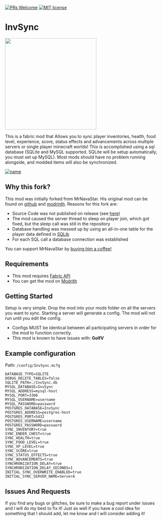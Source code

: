 [![PRs Welcome](https://img.shields.io/badge/PRs-welcome-brightgreen.svg?style=flat-square)](http://makeapullrequest.com)
[![MIT license](https://img.shields.io/badge/License-MIT-blue.svg)](https://lbesson.mit-license.org/)


# InvSync

<img src="https://raw.githubusercontent.com/michiruf/MCInvSync/master/src/main/resources/assets/invsync/icon.png" width="300" height="300">

This is a fabric mod that Allows you to sync player inventories, health, food level, experience, score, status effects
and advancements across multiple servers or single player minecraft worlds! This is accomplished using a sql database
(SQLite and MySQL supported. SQLite will be setup automatically, you must set up MySQL). Most mods should have no
problem running alongside, and modded items will also be synchronized.

[![name](https://github.com/modrinth/art/blob/main/Branding/Badge/badge-dark__184x72.png?raw=true)](https://modrinth.com/mod/mr-invsync)


## Why this fork?

This mod was initially forked from MrNavaStar. His original mod can be found on 
[github](https://github.com/MrNavaStar/InvSync) and [modrinth](https://modrinth.com/mod/invsync).
Reasons for this fork are:

* Source Code was not published on release (see [here](https://github.com/MrNavaStar/InvSync/issues/21))
* The mod caused the server thread to sleep on player join, which got fixed, but the sleep call was still in the repository
* Database handling was messed up by using an all-in-one table for the player data defined in [SQLib](https://github.com/MrNavaStar/SQLib)
* For each SQL call a database connection was established

You can support MrNavaStar by [buying him a coffee!](https://ko-fi.com/mrnavastar)

## Requirements

* This mod requires [Fabric API](https://modrinth.com/mod/fabric-api)
* You can get the mod on [Modrith](https://modrinth.com/mod/mr-invsync)


## Getting Started

Setup is very simple. Drop the mod into your mods folder on all the servers you want to sync. Starting a server will
generate a config. The mod will not run until you edit the config.

* Configs MUST be identical between all participating servers in order for the mod to function correctly.
* This mod is known to have issues with: **GolfV**


## Example configuration

Path: `/config/InvSync.mcfg`

```properties
DATABASE_TYPE=SQLITE
DEBUG_DELETE_TABLES=false
SQLITE_PATH=./InvSync.db
MYSQL_DATABASE=InvSync
MYSQL_ADDRESS=mysql-host
MYSQL_PORT=3306
MYSQL_USERNAME=username
MYSQL_PASSWORD=password
POSTGRES_DATABASE=InvSync
POSTGRES_ADDRESS=postgres-host
POSTGRES_PORT=5432
POSTGRES_USERNAME=username
POSTGRES_PASSWORD=password
SYNC_INVENTORY=true
SYNC_ENDER_CHEST=true
SYNC_HEALTH=true
SYNC_FOOD_LEVEL=true
SYNC_XP_LEVEL=true
SYNC_SCORE=true
SYNC_STATUS_EFFECTS=true
SYNC_ADVANCEMENTS=true
SYNCHRONIZATION_DELAY=true
SYNCHRONIZATION_DELAY_SECONDS=1
INITIAL_SYNC_OVERWRITE_ENABLED=true
INITIAL_SYNC_SERVER_NAME=ServerA
```

## Issues And Requests

If you find any bugs or glitches, be sure to make a bug report under issues and I will do my best to fix it! Just as
well if you have a cool idea for something that I should add, let me know and I will consider adding it!
